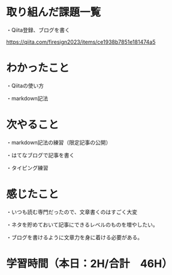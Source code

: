 # 取り組んだ課題一覧
・Qiita登録、ブログを書く

https://qiita.com/firesign2023/items/ce1938b7851e181474a5

# わかったこと
・Qiitaの使い方

・markdown記法

# 次やること
・markdown記法の練習（限定記事の公開）

・はてなブログで記事を書く

・タイピング練習

# 感じたこと
・いつも読む専門だったので、文章書くのはすごく大変

・ネタを貯めておいて記事にできるレベルのものを増やしたい。

・ブログを書けるように文章力を身に着ける必要がある。

# 学習時間（本日：2H/合計　46H）
